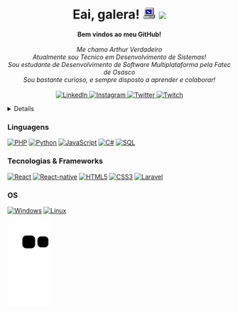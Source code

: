 <h1 align="center">Eai, galera! <img src="https://github.com/TheDudeThatCode/TheDudeThatCode/blob/master/Assets/PC.gif" width="30px">
    <img src="https://github.com/TheDudeThatCode/TheDudeThatCode/blob/master/Assets/Earth.gif" width="30px"> </h1>


<p align="center">
    <b>Bem vindos ao meu GitHub!</b><br><br>
    <i>
        Me chamo Arthur Verdadeiro<br>
        Atualmente sou Técnico em Desenvolvimento de Sistemas!<br>
        Sou estudante de Desenvolvimento de Software Multiplataforma pela Fatec de Osasco<br>
        Sou bastante curioso, e sempre disposto a aprender e colaborar!<br>
    </i><br>
    <a href="https://www.linkedin.com/in/arthur-verdadeiro/">
        <img src="https://img.shields.io/badge/linkedin-black?style=for-the-badge&logo=linkedin" alt="LinkedIn">
    </a>
    <a href="https://www.instagram.com/ueivizi/">
        <img src="https://img.shields.io/badge/instagram-black?style=for-the-badge&logo=instagram" alt="Instagram">
    </a>
    <a href="https://twitter.com/ueivizi">
        <img src="https://img.shields.io/badge/twitter-black?style=for-the-badge&logo=twitter" alt="Twitter">
    </a>
    <a href="https://twitch.tv/ueivizi">
        <img src="https://img.shields.io/badge/twitch-black?style=for-the-badge&logo=twitch" alt="Twitch">
    </a>
</p>

<details>
<p align="center">
  <a href="https://github.com/arthvz">
    <img src="https://github-profile-summary-cards.vercel.app/api/cards/profile-details?username=arthvz&theme=dark" />
  </a>
  <a href="https://github.com/arthvz">
    <img src="https://github-readme-streak-stats.herokuapp.com/?user=arthvz&hide_border=true&card_width=355&theme=dark" />
  </a>
  <a href="https://github.com/arthvz">
    <img src="https://github-profile-summary-cards.vercel.app/api/cards/stats?username=arthvz&theme=dark" />
  </a>
</p>
</details>

### Linguagens
[![PHP](https://img.shields.io/badge/php-black?style=for-the-badge&logo=php)](https://github.com/arthvz)
[![Python](https://img.shields.io/badge/python-black?style=for-the-badge&logo=python)](https://github.com/arthvz)
[![JavaScript](https://img.shields.io/badge/javascript-black?style=for-the-badge&logo=javascript)](https://github.com/arthvz)
[![C#](https://img.shields.io/badge/csharp-black?style=for-the-badge&logo=csharp)](https://github.com/arthvz)
[![SQL](https://img.shields.io/badge/sql-black?style=for-the-badge&logo=mysql)](https://github.com/arthvz)

### Tecnologias & Frameworks
[![React](https://img.shields.io/badge/react-black?style=for-the-badge&logo=react)](https://github.com/arthvz)
[![React-native](https://img.shields.io/badge/reactnative-black?style=for-the-badge&logo=react)](https://github.com/arthvz)
[![HTML5](https://img.shields.io/badge/html5-black?style=for-the-badge&logo=html5)](https://github.com/arthvz)
[![CSS3](https://img.shields.io/badge/css3-black?style=for-the-badge&logo=css3)](https://github.com/arthvz)
[![Laravel](https://img.shields.io/badge/laravel-black?style=for-the-badge&logo=laravel)](https://github.com/arthvz)

### OS
[![Windows](https://img.shields.io/badge/Windows-black?style=for-the-badge&logo=Windows)](https://github.com/arthvz)
[![Linux](https://img.shields.io/badge/linux-black?style=for-the-badge&logo=Linux)](https://github.com/arthvz)

![Snake animation](https://github.com/rafaballerini/rafaballerini/blob/output/github-contribution-grid-snake.svg)
